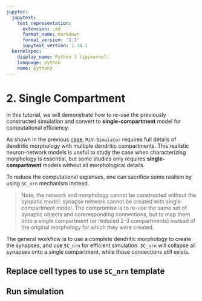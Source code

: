 ```yaml
---
jupyter:
  jupytext:
    text_representation:
      extension: .md
      format_name: markdown
      format_version: '1.3'
      jupytext_version: 1.14.1
  kernelspec:
    display_name: Python 3 (ipykernel)
    language: python
    name: python3
---
```


# 2. Single Compartment

In this tutorial, we will demonstrate how to re-use the previously constructed simulation and convert to **single-compartment** model for computational efficiency.

As shown in the previous [case](constructing_a_network_model.md), `MiV-Simulator` requires full details of dendritic morphology with multiple dendritic compartments. This realistic neuron-network models is useful to study the case when characterizing morphology is essential, but some studies only requires **single-compartment** models without all morphological details.

To reduce the computational expanses, one can sacrifice some realism by using `SC_nrn` mechanism instead.

> Note, the network and morphology cannot be constructed without the synpatic model: synapse network cannot be created with single-compartment model. The compromise is to re-use the same set of synaptic objects and coreresponding connections, but to map them onto a single compartment (or reduced 2-3 compartments) instead of the original morphology for which they were created.

The general workflow is to use a complete dendritic morphology to create the synapses, and use `SC_nrn` for efficient simulation. `SC_nrn` will collapse all synapses onto a single compartment, while those connections still exists.

## Replace cell types to use `SC_nrn` template

## Run simulation

